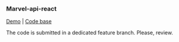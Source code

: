 ### Marvel-api-react

[Demo]( https://patrofimov.github.io/marvel-api-react) |
[Code base](https://github.com/PAtrofimov/marvel-api-react)

The code is submitted in a dedicated feature branch.
Please, review.